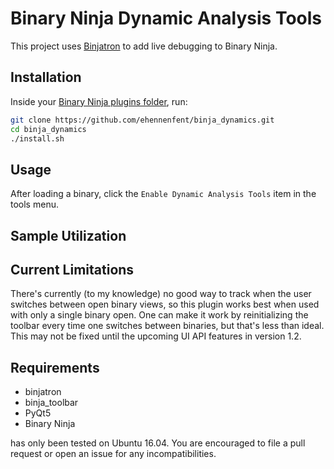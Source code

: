 # Binary Ninja Dynamic Analysis Tools

This project uses [Binjatron](https://github.com/snare/binjatron) to add live debugging to Binary Ninja.

## Installation
Inside your [Binary Ninja plugins folder](https://github.com/Vector35/binaryninja-api/tree/master/python/examples#loading-plugins), run:
```bash
git clone https://github.com/ehennenfent/binja_dynamics.git
cd binja_dynamics
./install.sh
```

## Usage
After loading a binary, click the `Enable Dynamic Analysis Tools` item in the tools menu.

## Sample Utilization

## Current Limitations
There's currently (to my knowledge) no good way to track when the user switches between open binary views, so this plugin works best when used with only a single binary open. One can make it work by reinitializing the toolbar every time one switches between binaries, but that's less than ideal. This may not be fixed until the upcoming UI API features in version 1.2.

## Requirements
* binjatron
* binja_toolbar
* PyQt5
* Binary Ninja

<NAME> has only been tested on Ubuntu 16.04. You are encouraged to file a pull request or open an issue for any incompatibilities.
